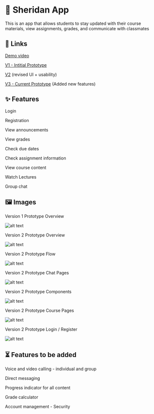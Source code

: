 # 📱 Sheridan App
This is an app that allows students to stay updated with their course materials, view assignments, grades, and communicate with classmates

## 🔗 Links
[Demo video](https://youtu.be/nrva_hgHXsQ)

[V1 - Intitial Prototype](https://www.figma.com/file/OFdyT3J3Ik9A0cnD0vbpyA/V1---Assignment-1---Sheridan-App-Fig?node-id=0%3A1)

[V2](https://www.figma.com/file/M1nII4K7GuDMZJ47i7dYJF/V2---Assignment-2---Sheridan-App-Fig?node-id=0%3A1) (revised UI + usability)

[V3 - Current Prototype](https://www.figma.com/file/YSR3D7K0HpPvSbow48u0GX/V3---Assignment-3---Sheridan-App-Fig?node-id=0%3A1) (Added new features)

## ✨ Features
Login

Registration

View announcements

View grades

Check due dates

Check assignment information

View course content

Watch Lectures

Group chat

## 🖼️ Images

Version 1 Prototype Overview

![alt text](https://github.com/Ellison-Matienzo/hci-assignment1/blob/main/V1_Prototype-Overview.png)

Version 2 Prototype Overview

![alt text](https://github.com/Ellison-Matienzo/hci-assignment1/blob/main/V2_Prototype-Overview.png)

Version 2 Prototype Flow

![alt text](https://github.com/Ellison-Matienzo/hci-assignment1/blob/main/V2_Prototype-Flow.png)

Version 2 Prototype Chat Pages

![alt text](https://github.com/Ellison-Matienzo/hci-assignment1/blob/main/V2_ChatPages.png)

Version 2 Prototype Components

![alt text](https://github.com/Ellison-Matienzo/hci-assignment1/blob/main/V2_Components.png)

Version 2 Prototype Course Pages

![alt text](https://github.com/Ellison-Matienzo/hci-assignment2/blob/main/V2_CoursePages2.png)

Version 2 Prototype Login / Register

![alt text](https://github.com/Ellison-Matienzo/hci-assignment1/blob/main/V2_LoginRegister.png)

## ⏳ Features to be added

Voice and video calling - individual and group

Direct messaging

Progress indicator for all content

Grade calculator

Account management - Security
